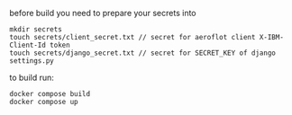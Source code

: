 before build you need to prepare your secrets into
```
mkdir secrets
touch secrets/client_secret.txt // secret for aeroflot client X-IBM-Client-Id token
touch secrets/django_secret.txt // secret for SECRET_KEY of django settings.py
```
to build run:
```
docker compose build
docker compose up
```
